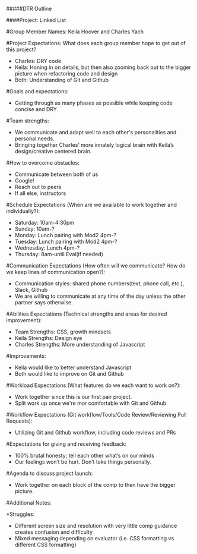 #####DTR Outline

####Project: Linked List

#Group Member Names: Keila Hoover and Charles Yach

#Project Expectations: What does each group member hope to get out of this project?    
* Charles: DRY code   
* Keila: Honing in on details, but then also zooming back out to the bigger picture when refactoring code and design 
* Both: Understanding of Git and Github

#Goals and expectations:   
* Getting through as many phases as possible while keeping code concise and DRY.

#Team strengths:   
* We communicate and adapt well to each other's personalities and personal needs.  
* Bringing together Charles’ more innately logical brain with Keila’s design/creative centered brain.

#How to overcome obstacles:  
* Communicate between both of us 
* Google! 
* Reach out to peers 
* If all else, instructors

#Schedule Expectations (When are we available to work together and individually?):   
* Saturday: 10am-4:30pm   
* Sunday: 10am-?  
* Monday: Lunch pairing with Mod2 4pm-?  
* Tuesday: Lunch pairing with Mod2 4pm-?   
* Wednesday: Lunch 4pm-?   
* Thursday: 8am-until Eval(if needed)

#Communication Expectations (How often will we communicate? How do we keep lines of communication open?):  
* Communication styles: shared phone numbers(text, phone call, etc.), Slack, Github   
* We are willing to communicate at any time of the day unless the other partner says otherwise.

#Abilities Expectations (Technical strengths and areas for desired improvement):   
* Team Strengths: CSS, growth mindsets  
* Keila Strengths: Design eye   
* Charles Strengths: More understanding of Javascript

#Improvements: 
* Keila would like to better understand Javascript
* Both would like to improve on Git and Github

#Workload Expectations (What features do we each want to work on?):
* Work together since this is our first pair project. 
* Split work up once we're mor comfortable with Git and Github

#Workflow Expectations (Git workflow/Tools/Code Review/Reviewing Pull Requests):
* Utilizing Git and Github workflow, including code reviews and PRs

#Expectations for giving and receiving feedback:
* 100% brutal honesty; tell each other what’s on our minds
* Our feelings won’t be hurt. Don’t take things personally.

#Agenda to discuss project launch:
* Work together on each block of the comp to then have the bigger picture.

#Additional Notes:

*Struggles:
  * Different screen size and resolution with very little comp guidance creates confusion and difficulty
  * Mixed messaging depending on evaluator (i.e. CSS formatting vs different CSS formatting)
